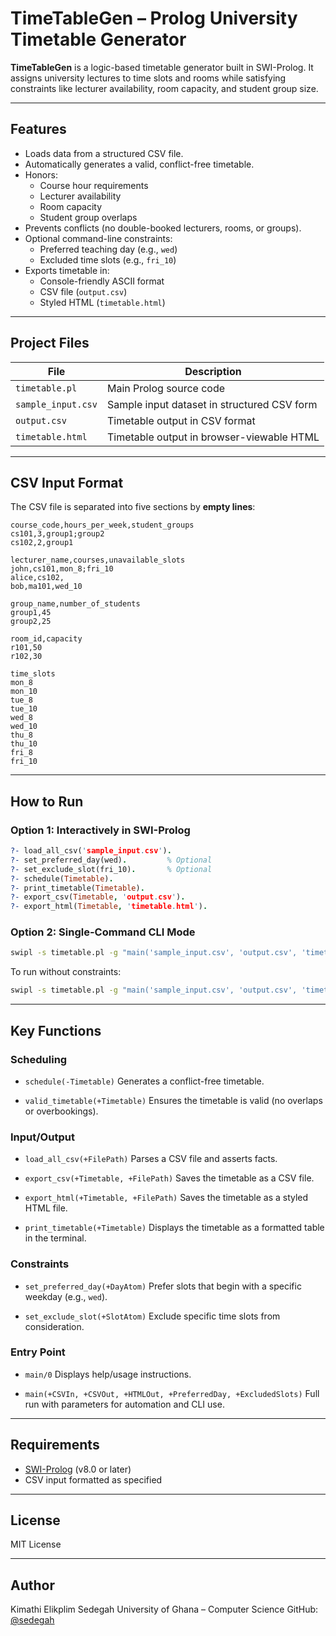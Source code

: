 # TimeTableGen – Prolog University Timetable Generator

**TimeTableGen** is a logic-based timetable generator built in SWI-Prolog. It assigns university lectures to time slots and rooms while satisfying constraints like lecturer availability, room capacity, and student group size.

---

## Features

- Loads data from a structured CSV file.
- Automatically generates a valid, conflict-free timetable.
- Honors:
  - Course hour requirements
  - Lecturer availability
  - Room capacity
  - Student group overlaps
- Prevents conflicts (no double-booked lecturers, rooms, or groups).
- Optional command-line constraints:
  - Preferred teaching day (e.g., `wed`)
  - Excluded time slots (e.g., `fri_10`)
- Exports timetable in:
  - Console-friendly ASCII format
  - CSV file (`output.csv`)
  - Styled HTML (`timetable.html`)

---

## Project Files

| File              | Description                                 |
|-------------------|---------------------------------------------|
| `timetable.pl`     | Main Prolog source code                     |
| `sample_input.csv` | Sample input dataset in structured CSV form |
| `output.csv`       | Timetable output in CSV format              |
| `timetable.html`   | Timetable output in browser-viewable HTML   |

---

## CSV Input Format

The CSV file is separated into five sections by **empty lines**:

```csv
course_code,hours_per_week,student_groups
cs101,3,group1;group2
cs102,2,group1

lecturer_name,courses,unavailable_slots
john,cs101,mon_8;fri_10
alice,cs102,
bob,ma101,wed_10

group_name,number_of_students
group1,45
group2,25

room_id,capacity
r101,50
r102,30

time_slots
mon_8
mon_10
tue_8
tue_10
wed_8
wed_10
thu_8
thu_10
fri_8
fri_10
````

---

## How to Run

### Option 1: Interactively in SWI-Prolog

```prolog
?- load_all_csv('sample_input.csv').
?- set_preferred_day(wed).         % Optional
?- set_exclude_slot(fri_10).       % Optional
?- schedule(Timetable).
?- print_timetable(Timetable).
?- export_csv(Timetable, 'output.csv').
?- export_html(Timetable, 'timetable.html').
```

### Option 2: Single-Command CLI Mode

```bash
swipl -s timetable.pl -g "main('sample_input.csv', 'output.csv', 'timetable.html', wed, [fri_10])"
```

To run without constraints:

```bash
swipl -s timetable.pl -g "main('sample_input.csv', 'output.csv', 'timetable.html', '', [])"
```

---

## Key Functions

### Scheduling

* `schedule(-Timetable)`
  Generates a conflict-free timetable.

* `valid_timetable(+Timetable)`
  Ensures the timetable is valid (no overlaps or overbookings).

### Input/Output

* `load_all_csv(+FilePath)`
  Parses a CSV file and asserts facts.

* `export_csv(+Timetable, +FilePath)`
  Saves the timetable as a CSV file.

* `export_html(+Timetable, +FilePath)`
  Saves the timetable as a styled HTML file.

* `print_timetable(+Timetable)`
  Displays the timetable as a formatted table in the terminal.

### Constraints

* `set_preferred_day(+DayAtom)`
  Prefer slots that begin with a specific weekday (e.g., `wed`).

* `set_exclude_slot(+SlotAtom)`
  Exclude specific time slots from consideration.

### Entry Point

* `main/0`
  Displays help/usage instructions.

* `main(+CSVIn, +CSVOut, +HTMLOut, +PreferredDay, +ExcludedSlots)`
  Full run with parameters for automation and CLI use.

---

## Requirements

* [SWI-Prolog](https://www.swi-prolog.org/) (v8.0 or later)
* CSV input formatted as specified

---

## License

MIT License

---

## Author

Kimathi Elikplim Sedegah
University of Ghana – Computer Science
GitHub: [@sedegah](https://github.com/sedegah)

